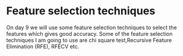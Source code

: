 # Feature selection techniques
On day 9 we will use some feature selection techniques to select the features which gives good accuracy. Some of the feature selection techniques I am going to use are chi square test,Recursive Feature Elimination (RFE), RFECV etc.
